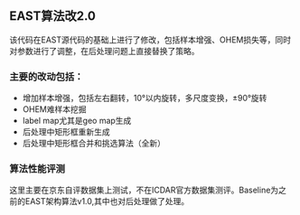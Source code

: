 ## EAST算法改2.0

该代码在EAST源代码的基础上进行了修改，包括样本增强、OHEM损失等，同时对参数进行了调整，在后处理问题上直接替换了策略。

### 主要的改动包括：
- 增加样本增强，包括左右翻转，10°以内旋转，多尺度变换，±90°旋转
- OHEM难样本挖掘
- label map尤其是geo map生成
- 后处理中矩形框重新生成
- 后处理中矩形框合并和挑选算法（全新）

### 算法性能评测
这里主要在京东自评数据集上测试，不在ICDAR官方数据集测评。Baseline为之前的EAST架构算法v1.0,其中也对后处理做了处理。




